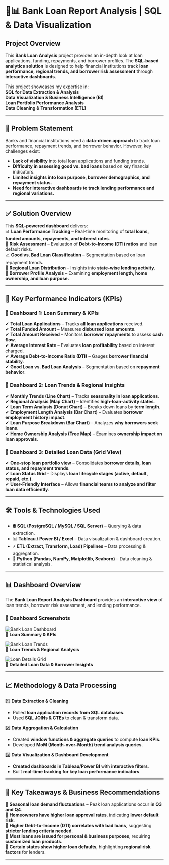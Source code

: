 # 🏦📊 **Bank Loan Report Analysis | SQL & Data Visualization**  

## Project Overview  
This **Bank Loan Analysis** project provides an in-depth look at loan applications, funding, repayments, and borrower profiles. The **SQL-based analytics solution** is designed to help financial institutions track **loan performance, regional trends, and borrower risk assessment** through **interactive dashboards**.  

This project showcases my expertise in:  
 **SQL for Data Extraction & Analysis**  
 **Data Visualization & Business Intelligence (BI)**  
 **Loan Portfolio Performance Analysis**  
 **Data Cleaning & Transformation (ETL)**  

---

## 🚀 Problem Statement  
Banks and financial institutions need a **data-driven approach** to track loan performance, repayment trends, and borrower behavior. However, key challenges exist:  
-  **Lack of visibility** into total loan applications and funding trends.  
-  **Difficulty in assessing good vs. bad loans** based on key financial indicators.  
-  **Limited insights into loan purpose, borrower demographics, and repayment status.**  
-  **Need for interactive dashboards to track lending performance and regional variations.**  

---

## ✅ Solution Overview  
This **SQL-powered dashboard** delivers:  
📊 **Loan Performance Tracking** – Real-time monitoring of **total loans, funded amounts, repayments, and interest rates**.  
📌 **Risk Assessment** – Evaluation of **Debt-to-Income (DTI) ratios** and loan default risks.  
📈 **Good vs. Bad Loan Classification** – Segmentation based on loan repayment trends.  
📍 **Regional Loan Distribution** – Insights into **state-wise lending activity**.  
📌 **Borrower Profile Analysis** – Examining **employment length, home ownership, and loan purpose.**  

---

## 🎯 Key Performance Indicators (KPIs)  

### **🔹 Dashboard 1: Loan Summary & KPIs**  
✔ **Total Loan Applications** – Tracks **all loan applications** received.  
✔ **Total Funded Amount** – Measures **disbursed loan amounts**.  
✔ **Total Amount Received** – Monitors **borrower repayments** to assess **cash flow**.  
✔ **Average Interest Rate** – Evaluates **loan profitability** based on interest charged.  
✔ **Average Debt-to-Income Ratio (DTI)** – Gauges **borrower financial stability**.  
✔ **Good Loan vs. Bad Loan Analysis** – Segmentation based on **repayment behavior**.  

### **🔹 Dashboard 2: Loan Trends & Regional Insights**  
✔ **Monthly Trends (Line Chart)** – Tracks **seasonality in loan applications**.  
✔ **Regional Analysis (Map Chart)** – Identifies **high-loan-activity states**.  
✔ **Loan Term Analysis (Donut Chart)** – Breaks down loans by **term length**.  
✔ **Employment Length Analysis (Bar Chart)** – Evaluates **borrower employment history impact**.  
✔ **Loan Purpose Breakdown (Bar Chart)** – Analyzes **why borrowers seek loans**.  
✔ **Home Ownership Analysis (Tree Map)** – Examines **ownership impact on loan approvals**.  

### **🔹 Dashboard 3: Detailed Loan Data (Grid View)**  
✔ **One-stop loan portfolio view** – Consolidates **borrower details, loan status, and repayment trends**.  
✔ **Loan Status Grid** – Displays **loan lifecycle stages (active, default, repaid, etc.).**  
✔ **User-Friendly Interface** – Allows **financial teams to analyze and filter loan data efficiently**.  

---

## 🛠 Tools & Technologies Used  
- 🛢 **SQL (PostgreSQL / MySQL / SQL Server)** – Querying & data extraction.  
- 📊 **Tableau / Power BI / Excel** – Data visualization & dashboard creation.  
- ⚡ **ETL (Extract, Transform, Load) Pipelines** – Data processing & aggregation.  
- 🔎 **Python (Pandas, NumPy, Matplotlib, Seaborn)** – Data cleaning & statistical analysis.  

---

## 📊 Dashboard Overview  

The **Bank Loan Report Analysis Dashboard** provides an **interactive view** of loan trends, borrower risk assessment, and lending performance.

### **📌 Dashboard Screenshots**  
![Bank Loan Dashboard](images/bank_loan_dashboard_summary.png)  
📌 **Loan Summary & KPIs**  

![Bank Loan Trends](images/bank_loan_dashboard_trends.png)  
📌 **Loan Trends & Regional Analysis**  

![Loan Details Grid](images/bank_loan_details_dashboard.png)  
📌 **Detailed Loan Data & Borrower Insights**  

---

## 📈 Methodology & Data Processing  

1️⃣ **Data Extraction & Cleaning**  
   - Pulled **loan application records from SQL databases**.  
   - Used **SQL JOINs & CTEs** to clean & transform data.  

2️⃣ **Data Aggregation & Calculation**  
   - Created **window functions & aggregate queries** to compute **loan KPIs**.  
   - Developed **MoM (Month-over-Month) trend analysis queries**.  

3️⃣ **Data Visualization & Dashboard Development**  
   - **Created dashboards in Tableau/Power BI** with **interactive filters**.  
   - Built **real-time tracking for key loan performance indicators**.  

---

## 📌 Key Takeaways & Business Recommendations  

📌 **Seasonal loan demand fluctuations** – Peak loan applications occur **in Q3 and Q4**.  
📌 **Homeowners have higher loan approval rates**, indicating **lower default risk**.  
📌 **Higher Debt-to-Income (DTI) correlates with bad loans**, suggesting **stricter lending criteria needed**.  
📌 **Most loans are issued for personal & business purposes**, requiring **customized loan products**.  
📌 **Certain states show higher loan defaults**, highlighting **regional risk factors** for lenders.  

---


